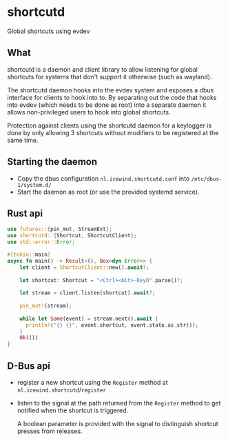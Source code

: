 # shortcutd

Global shortcuts using evdev

## What

shortcutd is a daemon and client library to allow listening for global shortcuts for systems that don't support it
otherwise (such as wayland).

The shortcutd daemon hooks into the evdev system and exposes a dbus interface for clients to hook into to.
By separating out the code that hooks into evdev (which needs to be done as root) into a separate daemon
it allows non-privileged users to hook into global shortcuts.

Protection against clients using the shortcutd daemon for a keylogger is done by only allowing 3 shortcuts without modifiers to be registered at the same time.

## Starting the daemon

- Copy the dbus configuration `nl.icewind.shortcutd.conf` into `/etc/dbus-1/system.d/`
- Start the daemon as root (or use the provided systemd service).

## Rust api

```rust
use futures::{pin_mut, StreamExt};
use shortcutd::{Shortcut, ShortcutClient};
use std::error::Error;

#[tokio::main]
async fn main() -> Result<(), Box<dyn Error>> {
    let client = ShortcutClient::new().await?;
  
    let shortcut: Shortcut = "<Ctrl><Alt>-KeyO".parse()?;
  
    let stream = client.listen(shortcut).await?;
  
    pin_mut!(stream);
  
    while let Some(event) = stream.next().await {
      println!("{} {}", event.shortcut, event.state.as_str());
    }
    Ok(())
}

```

## D-Bus api

- register a new shortcut using the `Register` method at `nl.icewind.shortcutd`/`register`
- listen to the signal at the path returned from the `Register` method to get notified when the shortcut is triggered.
  
  A boolean parameter is provided with the signal to distinguish shortcut presses from releases.

